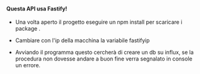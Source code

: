 #### Questa API usa Fastify!

- Una volta aperto il progetto eseguire un npm install per scaricare i package .

- Cambiare con l'ip della macchina la variabile fastifyip 

- Avviando il programma questo cercherà di creare un db su influx, se la procedura non dovesse andare a buon fine verra segnalato in console un errore.
